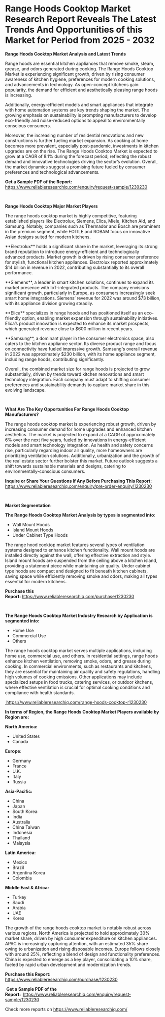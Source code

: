 <p><h1>Range Hoods Cooktop Market Research Report Reveals The Latest Trends And Opportunities of this Market for Period from 2025 - 2032</h1></p><p><strong>Range Hoods Cooktop Market Analysis and Latest Trends</strong></p>
<p><p>Range hoods are essential kitchen appliances that remove smoke, steam, grease, and odors generated during cooking. The Range Hoods Cooktop Market is experiencing significant growth, driven by rising consumer awareness of kitchen hygiene, preferences for modern cooking solutions, and advancements in technology. As open-concept kitchens gain popularity, the demand for efficient and aesthetically pleasing range hoods is increasing. </p><p>Additionally, energy-efficient models and smart appliances that integrate with home automation systems are key trends shaping the market. The growing emphasis on sustainability is prompting manufacturers to develop eco-friendly and noise-reduced options to appeal to environmentally conscious consumers. </p><p>Moreover, the increasing number of residential renovations and new constructions is further fueling market expansion. As cooking at home becomes more prevalent, especially post-pandemic, investments in kitchen upgrades are on the rise. The Range Hoods Cooktop Market is expected to grow at a CAGR of 8.1% during the forecast period, reflecting the robust demand and innovative technologies driving the sector’s evolution. Overall, the market dynamics suggest a promising future fueled by consumer preferences and technological advancements.</p></p>
<p><strong>Get a Sample PDF of the Report:&nbsp;</strong> <a href="https://www.reliableresearchiq.com/enquiry/request-sample/1230230?utm_campaign=2249&utm_medium=2&utm_source=Github&utm_content=ia&utm_term=09022025&utm_id=range-hoods-cooktop">https://www.reliableresearchiq.com/enquiry/request-sample/1230230</a></p>
<p>&nbsp;</p>
<p><strong>Range Hoods Cooktop Major Market Players</strong></p>
<p><p>The range hoods cooktop market is highly competitive, featuring established players like Electrolux, Siemens, Elica, Miele, Kitchen Aid, and Samsung. Notably, companies such as Thermador and Bosch are prominent in the premium segment, while FOTILE and ROBAM focus on innovative Asian designs suited for modern kitchens.</p><p>**Electrolux** holds a significant share in the market, leveraging its strong brand reputation to introduce energy-efficient and technologically advanced products. Market growth is driven by rising consumer preference for stylish, functional kitchen appliances. Electrolux reported approximately $14 billion in revenue in 2022, contributing substantially to its overall performance.</p><p>**Siemens**, a leader in smart kitchen solutions, continues to expand its market presence with IoT-integrated products. The company envisions significant growth, particularly in Europe, as consumers increasingly seek smart home integrations. Siemens’ revenue for 2022 was around $73 billion, with its appliance division growing steadily.</p><p>**Elica** specializes in range hoods and has positioned itself as an eco-friendly option, enabling market expansion through sustainability initiatives. Elica’s product innovation is expected to enhance its market prospects, which generated revenue close to $600 million in recent years.</p><p>**Samsung**, a dominant player in the consumer electronics space, also caters to the kitchen appliance sector. Its diverse product range and focus on connectivity have fueled impressive growth. Samsung's overall revenue in 2022 was approximately $230 billion, with its home appliance segment, including range hoods, contributing significantly.</p><p>Overall, the combined market size for range hoods is projected to grow substantially, driven by trends toward kitchen renovations and smart technology integration. Each company must adapt to shifting consumer preferences and sustainability demands to capture market share in this evolving landscape.</p></p>
<p>&nbsp;</p>
<p><strong>What Are The Key Opportunities For Range Hoods Cooktop Manufacturers?</strong></p>
<p><p>The range hoods cooktop market is experiencing robust growth, driven by increasing consumer demand for home upgrades and enhanced kitchen aesthetics. The market is projected to expand at a CAGR of approximately 6% over the next five years, fueled by innovations in energy-efficient models and smart technology integration. As health and safety concerns rise, particularly regarding indoor air quality, more homeowners are prioritizing ventilation solutions. Additionally, urbanization and the growth of the real estate sector further bolster this market. Future outlook suggests a shift towards sustainable materials and designs, catering to environmentally-conscious consumers.</p></p>
<p><strong>Inquire or Share Your Questions If Any Before Purchasing This Report:</strong> <a href="https://www.reliableresearchiq.com/enquiry/pre-order-enquiry/1230230?utm_campaign=2249&utm_medium=2&utm_source=Github&utm_content=ia&utm_term=09022025&utm_id=range-hoods-cooktop">https://www.reliableresearchiq.com/enquiry/pre-order-enquiry/1230230</a></p>
<p>&nbsp;</p>
<p><strong>Market Segmentation</strong></p>
<p><strong>The Range Hoods Cooktop Market Analysis by types is segmented into:</strong></p>
<p><ul><li>Wall Mount Hoods</li><li>Island Mount Hoods</li><li>Under Cabinet Type Hoods</li></ul></p>
<p><p>The range hood cooktop market features several types of ventilation systems designed to enhance kitchen functionality. Wall mount hoods are installed directly against the wall, offering effective extraction and style. Island mount hoods are suspended from the ceiling above a kitchen island, providing a statement piece while maintaining air quality. Under cabinet type hoods are compact and designed to fit beneath kitchen cabinets, saving space while efficiently removing smoke and odors, making all types essential for modern kitchens.</p></p>
<p><strong>Purchase this Report:&nbsp;</strong><a href="https://www.reliableresearchiq.com/purchase/1230230?utm_campaign=2249&utm_medium=2&utm_source=Github&utm_content=ia&utm_term=09022025&utm_id=range-hoods-cooktop">https://www.reliableresearchiq.com/purchase/1230230</a></p>
<p>&nbsp;</p>
<p><strong>The Range Hoods Cooktop Market Industry Research by Application is segmented into:</strong></p>
<p><ul><li>Home Use</li><li>Commercial Use</li><li>Others</li></ul></p>
<p><p>The range hoods cooktop market serves multiple applications, including home use, commercial use, and others. In residential settings, range hoods enhance kitchen ventilation, removing smoke, odors, and grease during cooking. In commercial environments, such as restaurants and kitchens, they are essential for maintaining air quality and safety regulations, handling high volumes of cooking emissions. Other applications may include specialized setups in food trucks, catering services, or outdoor kitchens, where effective ventilation is crucial for optimal cooking conditions and compliance with health standards.</p></p>
<p><a href="https://www.reliableresearchiq.com/range-hoods-cooktop-r1230230?utm_campaign=2249&utm_medium=2&utm_source=Github&utm_content=ia&utm_term=09022025&utm_id=range-hoods-cooktop">&nbsp;https://www.reliableresearchiq.com/range-hoods-cooktop-r1230230</a></p>
<p><strong>In terms of Region, the Range Hoods Cooktop Market Players available by Region are:</strong></p>
<p>
    <p> <strong> North America: </strong>
        <ul>
            <li>United States</li>
            <li>Canada</li>
        </ul>
        </p> 
    <p> <strong> Europe: </strong>
        <ul>
            <li>Germany</li>
            <li>France</li>
            <li>U.K.</li>
            <li>Italy</li>
            <li>Russia</li>
        </ul>
        </p> 
    <p> <strong> Asia-Pacific: </strong>
        <ul>
            <li>China</li>
            <li>Japan</li>
            <li>South Korea</li>
            <li>India</li>
            <li>Australia</li>
            <li>China Taiwan</li>
            <li>Indonesia</li>
            <li>Thailand</li>
            <li>Malaysia</li>
        </ul>
        </p> 
    <p> <strong> Latin America: </strong>
        <ul>
            <li>Mexico</li>
            <li>Brazil</li>
            <li>Argentina Korea</li>
            <li>Colombia</li>
        </ul>
        </p> 
    <p> <strong> Middle East & Africa: </strong>
        <ul>
            <li>Turkey</li>
            <li>Saudi</li>
            <li>Arabia</li>
            <li>UAE</li>
            <li>Korea</li>
        </ul>
    </p>
    </p>
<p><p>The growth of the range hoods cooktop market is notably robust across various regions. North America is projected to hold approximately 30% market share, driven by high consumer expenditure on kitchen appliances. APAC is increasingly capturing attention, with an estimated 35% share owing to urbanization and rising disposable incomes. Europe follows closely with around 25%, reflecting a blend of design and functionality preferences. China is expected to emerge as a key player, consolidating a 10% share, fueled by rapid urban development and modernization trends.</p></p>
<p><strong>Purchase this Report: </strong><a href="https://www.reliableresearchiq.com/purchase/1230230?utm_campaign=2249&utm_medium=2&utm_source=Github&utm_content=ia&utm_term=09022025&utm_id=range-hoods-cooktop">https://www.reliableresearchiq.com/purchase/1230230</a></p>
<p>&nbsp;<strong>Get a Sample PDF of the Report:&nbsp;&nbsp;</strong><a href="https://www.reliableresearchiq.com/enquiry/request-sample/1230230?utm_campaign=2249&utm_medium=2&utm_source=Github&utm_content=ia&utm_term=09022025&utm_id=range-hoods-cooktop">https://www.reliableresearchiq.com/enquiry/request-sample/1230230</a></p>
<p><strong></strong></p>
<p>Check more reports on <a href="https://www.reliableresearchiq.com/?utm_campaign=2249&utm_medium=2&utm_source=Github&utm_content=ia&utm_term=09022025&utm_id=range-hoods-cooktop">https://www.reliableresearchiq.com/</a></p>